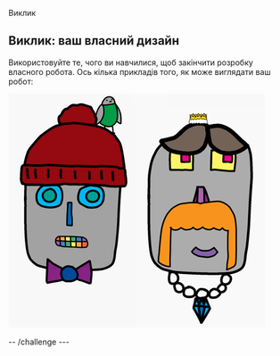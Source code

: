 Виклик

## Виклик: ваш власний дизайн

Використовуйте те, чого ви навчилися, щоб закінчити розробку власного робота. Ось кілька прикладів того, як може виглядати ваш робот:

![скріншот](images/robot-examples.png)

-- /challenge \---